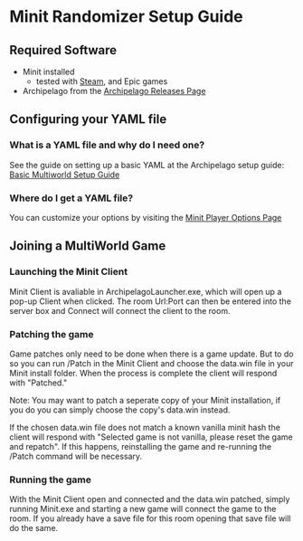 # Minit Randomizer Setup Guide

## Required Software

- Minit installed
	- tested with [Steam](https://store.steampowered.com/app/609490/Minit/), and Epic games
- Archipelago from the [Archipelago Releases Page](https://github.com/ArchipelagoMW/Archipelago/releases)

## Configuring your YAML file

### What is a YAML file and why do I need one?

See the guide on setting up a basic YAML at the Archipelago setup
guide: [Basic Multiworld Setup Guide](/tutorial/Archipelago/setup/en)

### Where do I get a YAML file?

You can customize your options by visiting the [Minit Player Options Page](../player-options)

## Joining a MultiWorld Game

### Launching the Minit Client

Minit Client is avaliable in ArchipelagoLauncher.exe, which will open up a pop-up Client when clicked. The room Url:Port can then be entered into the server box and Connect will connect the client to the room.

### Patching the game

Game patches only need to be done when there is a game update. But to do so you can run /Patch in the Minit Client and choose the data.win file in your Minit install folder. When the process is complete the client will respond with "Patched."

Note: You may want to patch a seperate copy of your Minit installation, if you do you can simply choose the copy's data.win instead.

If the chosen data.win file does not match a known vanilla minit hash the client will respond with "Selected game is not vanilla, please reset the game and repatch". If this happens, reinstalling the game and re-running the /Patch command will be necessary.

### Running the game

With the Minit Client open and connected and the data.win patched, simply running Minit.exe and starting a new game will connect the game to the room. If you already have a save file for this room opening that save file will do the same.
